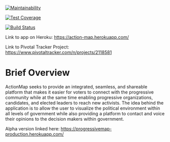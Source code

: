 [![Maintainability](https://api.codeclimate.com/v1/badges/cf5788c5d3a2ad8ff1c5/maintainability)](https://codeclimate.com/github/yenak/action-map/maintainability)

[![Test Coverage](https://api.codeclimate.com/v1/badges/cf5788c5d3a2ad8ff1c5/test_coverage)](https://codeclimate.com/github/yenak/action-map/test_coverage)

[![Build Status](https://travis-ci.org/yenak/action-map.svg?branch=master)](https://travis-ci.org/yenak/action-map)

Link to app on Heroku: https://action-map.herokuapp.com/

Link to Pivotal Tracker Project: https://www.pivotaltracker.com/n/projects/2118581


# Brief Overview
ActionMap seeks to provide an integrated, seamless, and shareable platform that makes it easier for voters to connect with the progressive community while at the same time enabling progressive organizations, candidates, and elected leaders to reach new activists. The idea behind the application is to allow the user to visualize the political environment within all levels of government while also providing a platform to contact and voice their opinions to the decision makers within government.

Alpha version linked here: https://progressivemap-production.herokuapp.com/

